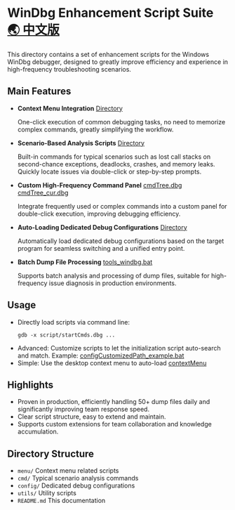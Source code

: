 # WinDbg Enhancement Script Suite  [🌏 中文版](README_CN.md)

This directory contains a set of enhancement scripts for the Windows WinDbg debugger, designed to greatly improve efficiency and experience in high-frequency troubleshooting scenarios.

## Main Features

- **Context Menu Integration** [Directory](contextMenu/)
  
  One-click execution of common debugging tasks, no need to memorize complex commands, greatly simplifying the workflow.

- **Scenario-Based Analysis Scripts** [Directory](script/cmds/)
  
  Built-in commands for typical scenarios such as lost call stacks on second-chance exceptions, deadlocks, crashes, and memory leaks. Quickly locate issues via double-click or step-by-step prompts.

- **Custom High-Frequency Command Panel** [cmdTree.dbg](script/loadSetting/cmdTree.dbg) [cmdTree_cur.dbg](script/loadSetting/cmdTree_cur.dbg)
  
  Integrate frequently used or complex commands into a custom panel for double-click execution, improving debugging efficiency.

- **Auto-Loading Dedicated Debug Configurations** [Directory](script/loadSetting/)
  
  Automatically load dedicated debug configurations based on the target program for seamless switching and a unified entry point.

- **Batch Dump File Processing** [tools_windbg.bat](tools_windbg.bat)
  
  Supports batch analysis and processing of dump files, suitable for high-frequency issue diagnosis in production environments.

## Usage
- Directly load scripts via command line:
  ```
  gdb -x script/startCmds.dbg ...
  ```
- Advanced: Customize scripts to let the initialization script auto-search and match. Example: [configCustomizedPath_example.bat](setup/configCustomizedPath_example.bat)
- Simple: Use the desktop context menu to auto-load [contextMenu](contextMenu/)

## Highlights

- Proven in production, efficiently handling 50+ dump files daily and significantly improving team response speed.
- Clear script structure, easy to extend and maintain.
- Supports custom extensions for team collaboration and knowledge accumulation.

## Directory Structure

- `menu/` Context menu related scripts
- `cmd/` Typical scenario analysis commands
- `config/` Dedicated debug configurations
- `utils/` Utility scripts
- `README.md` This documentation
